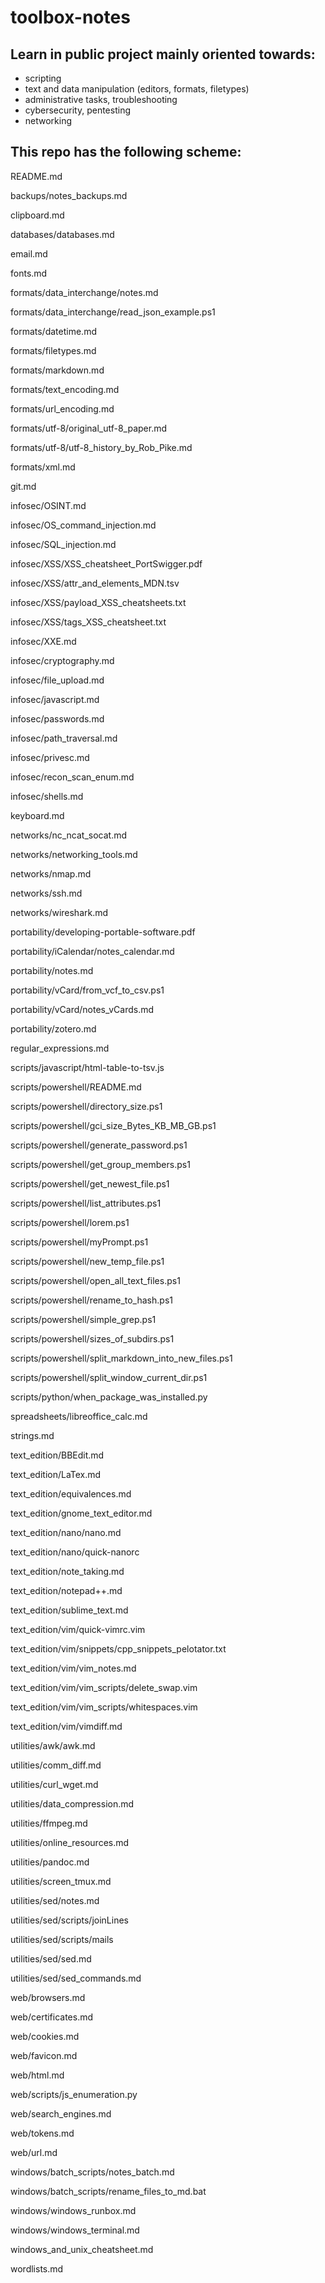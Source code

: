 # toolbox-notes

## Learn in public project mainly oriented towards:
- scripting
- text and data manipulation (editors, formats, filetypes)
- administrative tasks, troubleshooting
- cybersecurity, pentesting
- networking


## This repo has the following scheme:
 
README.md

backups/notes_backups.md

clipboard.md

databases/databases.md

email.md

fonts.md

formats/data_interchange/notes.md

formats/data_interchange/read_json_example.ps1

formats/datetime.md

formats/filetypes.md

formats/markdown.md

formats/text_encoding.md

formats/url_encoding.md

formats/utf-8/original_utf-8_paper.md

formats/utf-8/utf-8_history_by_Rob_Pike.md

formats/xml.md

git.md

infosec/OSINT.md

infosec/OS_command_injection.md

infosec/SQL_injection.md

infosec/XSS/XSS_cheatsheet_PortSwigger.pdf

infosec/XSS/attr_and_elements_MDN.tsv

infosec/XSS/payload_XSS_cheatsheets.txt

infosec/XSS/tags_XSS_cheatsheet.txt

infosec/XXE.md

infosec/cryptography.md

infosec/file_upload.md

infosec/javascript.md

infosec/passwords.md

infosec/path_traversal.md

infosec/privesc.md

infosec/recon_scan_enum.md

infosec/shells.md

keyboard.md

networks/nc_ncat_socat.md

networks/networking_tools.md

networks/nmap.md

networks/ssh.md

networks/wireshark.md

portability/developing-portable-software.pdf

portability/iCalendar/notes_calendar.md

portability/notes.md

portability/vCard/from_vcf_to_csv.ps1

portability/vCard/notes_vCards.md

portability/zotero.md

regular_expressions.md

scripts/javascript/html-table-to-tsv.js

scripts/powershell/README.md

scripts/powershell/directory_size.ps1

scripts/powershell/gci_size_Bytes_KB_MB_GB.ps1

scripts/powershell/generate_password.ps1

scripts/powershell/get_group_members.ps1

scripts/powershell/get_newest_file.ps1

scripts/powershell/list_attributes.ps1

scripts/powershell/lorem.ps1

scripts/powershell/myPrompt.ps1

scripts/powershell/new_temp_file.ps1

scripts/powershell/open_all_text_files.ps1

scripts/powershell/rename_to_hash.ps1

scripts/powershell/simple_grep.ps1

scripts/powershell/sizes_of_subdirs.ps1

scripts/powershell/split_markdown_into_new_files.ps1

scripts/powershell/split_window_current_dir.ps1

scripts/python/when_package_was_installed.py

spreadsheets/libreoffice_calc.md

strings.md

text_edition/BBEdit.md

text_edition/LaTex.md

text_edition/equivalences.md

text_edition/gnome_text_editor.md

text_edition/nano/nano.md

text_edition/nano/quick-nanorc

text_edition/note_taking.md

text_edition/notepad++.md

text_edition/sublime_text.md

text_edition/vim/quick-vimrc.vim

text_edition/vim/snippets/cpp_snippets_pelotator.txt

text_edition/vim/vim_notes.md

text_edition/vim/vim_scripts/delete_swap.vim

text_edition/vim/vim_scripts/whitespaces.vim

text_edition/vim/vimdiff.md

utilities/awk/awk.md

utilities/comm_diff.md

utilities/curl_wget.md

utilities/data_compression.md

utilities/ffmpeg.md

utilities/online_resources.md

utilities/pandoc.md

utilities/screen_tmux.md

utilities/sed/notes.md

utilities/sed/scripts/joinLines

utilities/sed/scripts/mails

utilities/sed/sed.md

utilities/sed/sed_commands.md

web/browsers.md

web/certificates.md

web/cookies.md

web/favicon.md

web/html.md

web/scripts/js_enumeration.py

web/search_engines.md

web/tokens.md

web/url.md

windows/batch_scripts/notes_batch.md

windows/batch_scripts/rename_files_to_md.bat

windows/windows_runbox.md

windows/windows_terminal.md

windows_and_unix_cheatsheet.md

wordlists.md


